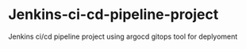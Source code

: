 # Jenkins-ci-cd-pipeline-project
Jenkins ci/cd pipeline project using argocd gitops tool for deplyoment
